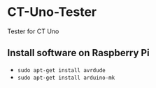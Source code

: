 # CT-Uno-Tester
Tester for CT Uno

## Install software on Raspberry Pi
- ```sudo apt-get install avrdude```
- ```sudo apt-get install arduino-mk```

